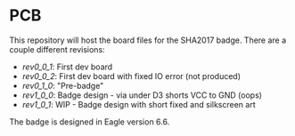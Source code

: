 # PCB
This repository will host the board files for the SHA2017 badge. There are a couple different revisions:
* _rev0_0_1_: First dev board
* _rev0_0_2_: First dev board with fixed IO error (not produced)
* _rev0_1_0_: "Pre-badge"
* _rev1_0_0_: Badge design - via under D3 shorts VCC to GND (oops)
* _rev1_0_1_: WIP - Badge design with short fixed and silkscreen art

The badge is designed in Eagle version 6.6.
